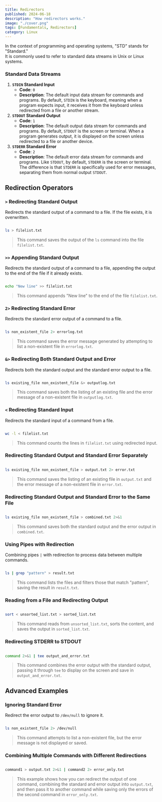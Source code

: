 ```yaml
---
title: Redirectors
published: 2024-06-18
description: "How redirectors works."
image: "./cover.png"
tags: [Fundamentals, Redirectors]
category: Linux
---
```


In the context of programming and operating systems, "STD" stands for "Standard."<br/>
It is commonly used to refer to standard data streams in Unix or Linux systems.

### Standard Data Streams

1. **`STDIN` Standard Input**
   - **Code**: `0`
   - **Description**: The default input data stream for commands and programs. By default, `STDIN` is the keyboard, meaning when a program expects input, it receives it from the keyboard unless redirected from a file or another stream.
2. **`STDOUT` Standard Output**
   - **Code**: `1`
   - **Description**: The default output data stream for commands and programs. By default, `STDOUT` is the screen or terminal. When a program generates output, it is displayed on the screen unless redirected to a file or another device.
3. **`STDERR` Standard Error**
   - **Code**: `2`
   - **Description**: The default error data stream for commands and programs. Like `STDOUT`, by default, `STDERR` is the screen or terminal. The difference is that `STDERR` is specifically used for error messages, separating them from normal output `STDOUT`.

## Redirection Operators

### `>` Redirecting Standard Output

Redirects the standard output of a command to a file. If the file exists, it is overwritten.

```bash

ls > filelist.txt
```

> This command saves the output of the `ls` command into the file `filelist.txt`.

### `>>` Appending Standard Output

Redirects the standard output of a command to a file, appending the output to the end of the file if it already exists.

```bash

echo "New line" >> filelist.txt
```

> This command appends "New line" to the end of the file `filelist.txt`.

### `2>` Redirecting Standard Error

Redirects the standard error output of a command to a file.

```bash

ls non_existent_file 2> errorlog.txt
```

> This command saves the error message generated by attempting to list a non-existent file in `errorlog.txt`.

### `&>` Redirecting Both Standard Output and Error

Redirects both the standard output and the standard error output to a file.

```bash

ls existing_file non_existent_file &> outputlog.txt
```

> This command saves both the listing of an existing file and the error message of a non-existent file in `outputlog.txt`.

### `<` Redirecting Standard Input

Redirects the standard input of a command from a file.

```bash

wc -l < filelist.txt
```

> This command counts the lines in `filelist.txt` using redirected input.

### Redirecting Standard Output and Standard Error Separately

```bash

ls existing_file non_existent_file > output.txt 2> error.txt
```

> This command saves the listing of an existing file in `output.txt` and the error message of a non-existent file in `error.txt`.

### Redirecting Standard Output and Standard Error to the Same File

```bash

ls existing_file non_existent_file > combined.txt 2>&1
```

> This command saves both the standard output and the error output in `combined.txt`.

### Using Pipes with Redirection

Combining pipes `|` with redirection to process data between multiple commands.

```bash

ls | grep "pattern" > result.txt
```

> This command lists the files and filters those that match "pattern", saving the result in `result.txt`.

### Reading from a File and Redirecting Output

```bash

sort < unsorted_list.txt > sorted_list.txt
```

> This command reads from `unsorted_list.txt`, sorts the content, and saves the output in `sorted_list.txt`.

### Redirecting STDERR to STDOUT

```bash

command 2>&1 | tee output_and_error.txt
```

> This command combines the error output with the standard output, passing it through `tee` to display on the screen and save in `output_and_error.txt`.

## Advanced Examples

### Ignoring Standard Error

Redirect the error output to `/dev/null` to ignore it.

```bash

ls non_existent_file 2> /dev/null
```

> This command attempts to list a non-existent file, but the error message is not displayed or saved.

### Combining Multiple Commands with Different Redirections

```bash

command1 > output.txt 2>&1 | command2 2> error_only.txt
```

> This example shows how you can redirect the output of one command, combining the standard and error output into `output.txt`, and then pass it to another command while saving only the errors of the second command in `error_only.txt`.
